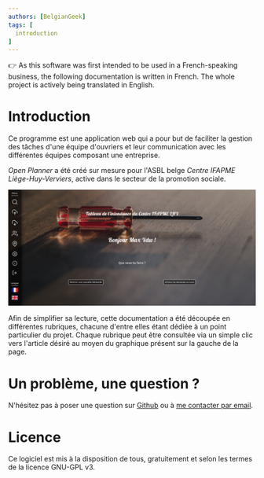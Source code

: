 ```yaml
---
authors: [BelgianGeek]
tags: [
  introduction
]
---
```


:point_right: As this software was first intended to be used in a French-speaking business, the following documentation is written in French. The whole project is actively being translated in English.

# Introduction

Ce programme est une application web qui a pour but de faciliter la gestion des tâches d'une équipe d'ouvriers et leur communication avec les différentes équipes composant une entreprise.

_Open Planner_ a été créé sur mesure pour l'ASBL belge _Centre IFAPME Liège-Huy-Verviers_, active dans le secteur de la promotion sociale.

![Page d'accueil d'_Open Planner_](https://github.com/belgianGeek/open-planner/blob/master/screenshots/home.png?raw=true)

Afin de simplifier sa lecture, cette documentation a été découpée en différentes rubriques, chacune d'entre elles étant dédiée à un point particulier du projet. Chaque rubrique peut être consultée via un simple clic vers l'article désiré au moyen du graphique présent sur la gauche de la page.

# Un problème, une question ?

N'hésitez pas à poser une question sur [Github](https://github.com/belgianGeek/open-planner/issues/new) ou à [me contacter par email](mailto:max@maxvdw.ovh).

# Licence

Ce logiciel est mis à la disposition de tous, gratuitement et selon les termes de la licence GNU-GPL v3.
